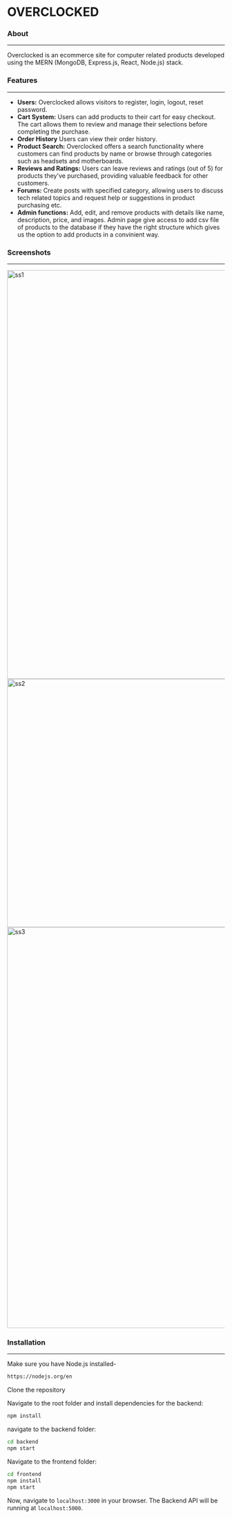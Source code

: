 <h1 align="left">
    OVERCLOCKED
</h1>

###  About 


---

Overclocked is an ecommerce site for computer related products developed using the MERN (MongoDB, Express.js, React, Node.js) stack.



###  Features 
---

- **Users:** Overclocked allows visitors to register, login, logout, reset password. 
- **Cart System:** Users can add products to their cart for easy checkout. The cart allows them to review and manage their selections before completing the purchase.
- **Order History** Users can view their order history.
- **Product Search:** Overclocked offers a search functionality where customers can find products by name or browse through categories such as headsets and motherboards.
- **Reviews and Ratings:** Users can leave reviews and ratings (out of 5) for products they've purchased, providing valuable feedback for other customers.
- **Forums:** Create posts with specified category, allowing users to discuss tech related topics and request help or suggestions in product purchasing etc.
- **Admin functions:** Add, edit, and remove products with details like name, description, price, and images.
	Admin page give access to add csv file of products to the database if they have the right structure which gives us the option to add products in a convinient way. 
   
### Screenshots 
---
<img width="945" alt="ss1" src="https://github.com/osherz19991/overclocked/assets/72994068/09aa033c-1721-4239-b617-0007a7c72065">
<img width="574" alt="ss2" src="https://github.com/osherz19991/overclocked/assets/72994068/aa01163a-b26d-4f39-a8e3-00c0f8bfd2d0">
<img width="927" alt="ss3" src="https://github.com/osherz19991/overclocked/assets/72994068/5e7b4e88-5b4a-4d57-9cea-09cdedbadd72">


### Installation 
---
Make sure you have Node.js installed-
```sh
https://nodejs.org/en
```
Clone the repository

Navigate to the root folder and install dependencies for the backend:
```sh
npm install
```
navigate to the backend folder:
```sh
cd backend
npm start
```
Navigate to the frontend folder:
```sh
cd frontend
npm install
npm start
```

Now, navigate to `localhost:3000` in your browser. 
The Backend API will be running at `localhost:5000`.



